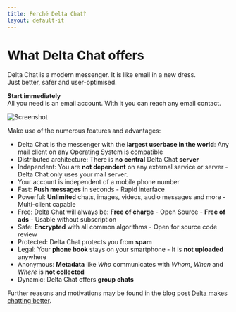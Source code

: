 ```yaml
---
title: Perché Delta Chat?
layout: default-it
---
```


# What Delta Chat offers

Delta Chat is a modern messenger. It is like email in a new dress. <br>Just better, safer and user-optimised.

**Start immediately** <br> All you need is an email account. With it you can reach any email contact.

![Screenshot](../assets/features/start-img4.png)

Make use of the numerous features and advantages:

- Delta Chat is the messenger with the **largest userbase in the world**: Any mail client on any Operating System is compatible
- Distributed architecture: There is **no central** Delta Chat **server**
- Independent: You are **not dependent** on any external service or server - Delta Chat only uses your mail server.
- Your account is independent of a mobile phone number
- Fast: **Push messages** in seconds - Rapid interface
- Powerful: **Unlimited** chats, images, videos, audio messages and more - Multi-client capable
- Free: Delta Chat will always be: **Free of charge** - Open Source - **Free of ads** - Usable without subscription
- Safe: **Encrypted** with all common algorithms - Open for source code review
- Protected: Delta Chat protects you from **spam**
- Legal: Your **phone book** stays on your smartphone - It is **not uploaded** anywhere
- Anonymous: **Metadata** like _Who_ communicates with _Whom_, _When_ and _Where_ is **not collected**
- Dynamic: Delta Chat offers **group chats**


Further reasons and motivations may be found in the blog post [Delta makes chatting better](https://delta.chat/en/2017-05-31-delta-makes-chatting-better).
